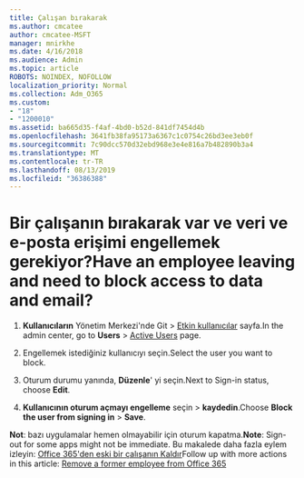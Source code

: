 ```yaml
---
title: Çalışan bırakarak
ms.author: cmcatee
author: cmcatee-MSFT
manager: mnirkhe
ms.date: 4/16/2018
ms.audience: Admin
ms.topic: article
ROBOTS: NOINDEX, NOFOLLOW
localization_priority: Normal
ms.collection: Adm_O365
ms.custom:
- "18"
- "1200010"
ms.assetid: ba665d35-f4af-4bd0-b52d-841df7454d4b
ms.openlocfilehash: 3641fb38fa95173a6367c1c0754c26bd3ee3eb0f
ms.sourcegitcommit: 7c90dcc570d32ebd968e3e4e816a7b482890b3a4
ms.translationtype: MT
ms.contentlocale: tr-TR
ms.lasthandoff: 08/13/2019
ms.locfileid: "36386388"
---
```

# <a name="have-an-employee-leaving-and-need-to-block-access-to-data-and-email"></a><span data-ttu-id="1d9d6-102">Bir çalışanın bırakarak var ve veri ve e-posta erişimi engellemek gerekiyor?</span><span class="sxs-lookup"><span data-stu-id="1d9d6-102">Have an employee leaving and need to block access to data and email?</span></span>
  
1. <span data-ttu-id="1d9d6-103">**Kullanıcıların** Yönetim Merkezi'nde Git \> [Etkin kullanıcılar](https://go.microsoft.com/fwlink/p/?linkid=834822) sayfa.</span><span class="sxs-lookup"><span data-stu-id="1d9d6-103">In the admin center, go to **Users** \> [Active Users](https://go.microsoft.com/fwlink/p/?linkid=834822) page.</span></span>

2. <span data-ttu-id="1d9d6-104">Engellemek istediğiniz kullanıcıyı seçin.</span><span class="sxs-lookup"><span data-stu-id="1d9d6-104">Select the user you want to block.</span></span>

3. <span data-ttu-id="1d9d6-105">Oturum durumu yanında, **Düzenle**' yi seçin.</span><span class="sxs-lookup"><span data-stu-id="1d9d6-105">Next to Sign-in status, choose **Edit**.</span></span>

4. <span data-ttu-id="1d9d6-106">**Kullanıcının oturum açmayı engelleme** seçin \> **kaydedin**.</span><span class="sxs-lookup"><span data-stu-id="1d9d6-106">Choose **Block the user from signing in** \> **Save**.</span></span>

<span data-ttu-id="1d9d6-107">**Not**: bazı uygulamalar hemen olmayabilir için oturum kapatma.</span><span class="sxs-lookup"><span data-stu-id="1d9d6-107">**Note**: Sign-out for some apps might not be immediate.</span></span> <span data-ttu-id="1d9d6-108">Bu makalede daha fazla eylem izleyin: [Office 365'den eski bir çalışanın Kaldır](https://docs.microsoft.com/en-us/office365/admin/add-users/remove-former-employee)</span><span class="sxs-lookup"><span data-stu-id="1d9d6-108">Follow up with more actions in this article: [Remove a former employee from Office 365](https://docs.microsoft.com/en-us/office365/admin/add-users/remove-former-employee)</span></span>